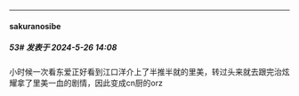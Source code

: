 ﻿
*****

####  sakuranosibe  
##### 53#       发表于 2024-5-26 14:08

小时候一次看东爱正好看到江口洋介上了半推半就的里美，转过头来就去跟完治炫耀拿了里美一血的剧情，因此变成cn厨的orz

